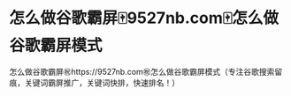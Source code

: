 # 怎么做谷歌霸屏🀄️9527nb.com🀄️怎么做谷歌霸屏模式

怎么做谷歌霸屏㊗️https://9527nb.com㊗️怎么做谷歌霸屏模式（专注谷歌搜索留痕，关键词霸屏推广，关键词快排，快速排名！）